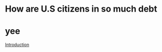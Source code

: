 # How are U.S citizens in so much debt

<h1> yee </h1>
<a href = "ghana.html" > Introduction </a>
<link rel="stylesheet" href="styles.css">
